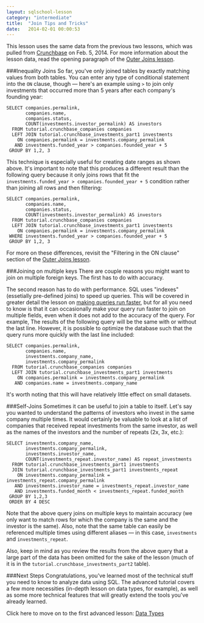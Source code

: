 ```yaml
---
layout: sqlschool-lesson
category: "intermediate"
title:  "Join Tips and Tricks"
date:   2014-02-01 00:00:53
---
```


This lesson uses the same data from the previous two lessons, which was pulled from [Crunchbase](http://info.crunchbase.com/about/crunchbase-data-exports/) on Feb. 5, 2014. For more information about the lesson data, read the opening paragraph of the [Outer Joins lesson](/intermediate/outer-joins.html).

###Inequality Joins
So far, you've only joined tables by exactly matching values from both tables. You can enter any type of conditional statement into the `ON` clause, though &mdash; here's an example using `>` to join only investments that occurred more than 5 years after each company's founding year:

    SELECT companies.permalink,
           companies.name,
           companies.status,
           COUNT(investments.investor_permalink) AS investors
      FROM tutorial.crunchbase_companies companies
      LEFT JOIN tutorial.crunchbase_investments_part1 investments
        ON companies.permalink = investments.company_permalink
       AND investments.funded_year > companies.founded_year + 5
     GROUP BY 1,2, 3

This technique is especially useful for creating date ranges as shown above. It's important to note that this produces a different result than the following query because it only joins rows that fit the `investments.funded_year > companies.founded_year + 5` condition rather than joining all rows and then filtering:

    SELECT companies.permalink,
           companies.name,
           companies.status,
           COUNT(investments.investor_permalink) AS investors
      FROM tutorial.crunchbase_companies companies
      LEFT JOIN tutorial.crunchbase_investments_part1 investments
        ON companies.permalink = investments.company_permalink
     WHERE investments.funded_year > companies.founded_year + 5
     GROUP BY 1,2, 3

For more on these differences, revisit the "Filtering in the ON clause" section of the [Outer Joins lesson](/intermediate/outer-joins.html).

<!--
<div class="practice-prob">
  Write a query that 
</div>
<div class="practice-prob-answer">
  <a href="" target="_blank">See the Answer &raquo;</a>
</div>
-->

###Joining on multiple keys
There are couple reasons you might want to join on multiple foreign keys. The first has to do with accuracy.

<!--
- explain subcategories
- example

<div class="practice-prob">
  Write a query that 
</div>
<div class="practice-prob-answer">
  <a href="" target="_blank">See the Answer &raquo;</a>
</div>
-->

The second reason has to do with performance. SQL uses "indexes" (essetially pre-defined joins) to speed up queries. This will be covered in greater detail the lesson on [making queries run faster](/advanced/faster-queries.html), but for all you need to know is that it can occasionally make your query run faster to join on multiple fields, even when it does not add to the accuracy of the query. For example, The results of the following query will be the same with or without the last line. However, it is possible to optimize the database such that the query runs more quickly with the last line included:

    SELECT companies.permalink,
           companies.name,
           investments.company_name,
           investments.company_permalink
      FROM tutorial.crunchbase_companies companies
      LEFT JOIN tutorial.crunchbase_investments_part1 investments
        ON companies.permalink = investments.company_permalink
       AND companies.name = investments.company_name
   
It's worth noting that this will have relatively little effect on small datasets.

###Self-Joins
Sometimes it can be useful to join a table to itself. Let's say you wanted to understand the patterns of investors who invest in the same company multiple times. It would certainly be valuable to look at a list of companies that received repeat investments from the same investor, as well as the names of the investors and the number of repeats (2x, 3x, etc.):

    SELECT investments.company_name,
           investments.company_permalink,
           investments.investor_name,
           COUNT(investments_repeat.investor_name) AS repeat_investments
      FROM tutorial.crunchbase_investments_part1 investments
      JOIN tutorial.crunchbase_investments_part1 investments_repeat
        ON investments.company_permalink = investments_repeat.company_permalink
       AND investments.investor_name = investments_repeat.investor_name
       AND investments.funded_month < investments_repeat.funded_month
     GROUP BY 1,2,3
     ORDER BY 4 DESC

Note that the above query joins on multiple keys to maintain accuracy (we only want to match rows for which the company is the same and the investor is the same). Also, note that the same table can easily be referenced multiple times using different aliases &mdash; in this case, `investments` and `investments_repeat`.

Also, keep in mind as you review the results from the above query that a large part of the data has been omitted for the sake of the lesson (much of it is in the `tutorial.crunchbase_investments_part2` table).

<!--
<div class="practice-prob">
  Write a query that 
</div>
<div class="practice-prob-answer">
  <a href="" target="_blank">See the Answer &raquo;</a>
</div>
-->

<!--
###Joining Multiple Tables
-->

###Next Steps
Congratulations, you've learned most of the technical stuff you need to know to analyze data using SQL. The advanced tutorial covers a few more necessities (in-depth lesson on data types, for example), as well as some more technical features that will greatly extend the tools you've already learned.

<!-- some sort of inspiration, datasets, ways to apply what is learned.-->

Click here to move on to the first advanced lesson: [Data Types](/advanced/data-types.html)